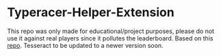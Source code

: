 # Typeracer-Helper-Extension

This repo was only made for educational/project purposes, please do not use it against real players since it pollutes the leaderboard. Based on this [repo](https://github.com/mattyhempstead/typeracer-cheat). Tesseract to be updated to a newer version soon.
